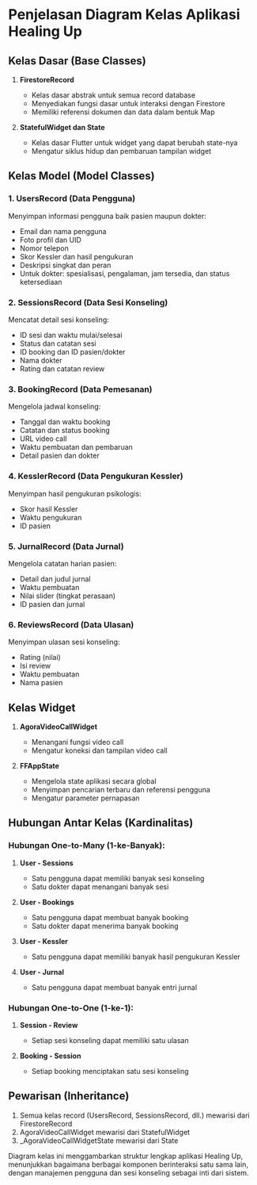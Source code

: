# Penjelasan Diagram Kelas Aplikasi Healing Up

## Kelas Dasar (Base Classes)
1. **FirestoreRecord**
   - Kelas dasar abstrak untuk semua record database
   - Menyediakan fungsi dasar untuk interaksi dengan Firestore
   - Memiliki referensi dokumen dan data dalam bentuk Map

2. **StatefulWidget dan State**
   - Kelas dasar Flutter untuk widget yang dapat berubah state-nya
   - Mengatur siklus hidup dan pembaruan tampilan widget

## Kelas Model (Model Classes)

### 1. UsersRecord (Data Pengguna)
Menyimpan informasi pengguna baik pasien maupun dokter:
- Email dan nama pengguna
- Foto profil dan UID
- Nomor telepon
- Skor Kessler dan hasil pengukuran
- Deskripsi singkat dan peran
- Untuk dokter: spesialisasi, pengalaman, jam tersedia, dan status ketersediaan

### 2. SessionsRecord (Data Sesi Konseling)
Mencatat detail sesi konseling:
- ID sesi dan waktu mulai/selesai
- Status dan catatan sesi
- ID booking dan ID pasien/dokter
- Nama dokter
- Rating dan catatan review

### 3. BookingRecord (Data Pemesanan)
Mengelola jadwal konseling:
- Tanggal dan waktu booking
- Catatan dan status booking
- URL video call
- Waktu pembuatan dan pembaruan
- Detail pasien dan dokter

### 4. KesslerRecord (Data Pengukuran Kessler)
Menyimpan hasil pengukuran psikologis:
- Skor hasil Kessler
- Waktu pengukuran
- ID pasien

### 5. JurnalRecord (Data Jurnal)
Mengelola catatan harian pasien:
- Detail dan judul jurnal
- Waktu pembuatan
- Nilai slider (tingkat perasaan)
- ID pasien dan jurnal

### 6. ReviewsRecord (Data Ulasan)
Menyimpan ulasan sesi konseling:
- Rating (nilai)
- Isi review
- Waktu pembuatan
- Nama pasien

## Kelas Widget
1. **AgoraVideoCallWidget**
   - Menangani fungsi video call
   - Mengatur koneksi dan tampilan video call

2. **FFAppState**
   - Mengelola state aplikasi secara global
   - Menyimpan pencarian terbaru dan referensi pengguna
   - Mengatur parameter pernapasan

## Hubungan Antar Kelas (Kardinalitas)

### Hubungan One-to-Many (1-ke-Banyak):
1. **User - Sessions**
   - Satu pengguna dapat memiliki banyak sesi konseling
   - Satu dokter dapat menangani banyak sesi

2. **User - Bookings**
   - Satu pengguna dapat membuat banyak booking
   - Satu dokter dapat menerima banyak booking

3. **User - Kessler**
   - Satu pengguna dapat memiliki banyak hasil pengukuran Kessler

4. **User - Jurnal**
   - Satu pengguna dapat membuat banyak entri jurnal

### Hubungan One-to-One (1-ke-1):
1. **Session - Review**
   - Setiap sesi konseling dapat memiliki satu ulasan

2. **Booking - Session**
   - Setiap booking menciptakan satu sesi konseling

## Pewarisan (Inheritance)
1. Semua kelas record (UsersRecord, SessionsRecord, dll.) mewarisi dari FirestoreRecord
2. AgoraVideoCallWidget mewarisi dari StatefulWidget
3. _AgoraVideoCallWidgetState mewarisi dari State

Diagram kelas ini menggambarkan struktur lengkap aplikasi Healing Up, menunjukkan bagaimana berbagai komponen berinteraksi satu sama lain, dengan manajemen pengguna dan sesi konseling sebagai inti dari sistem.
